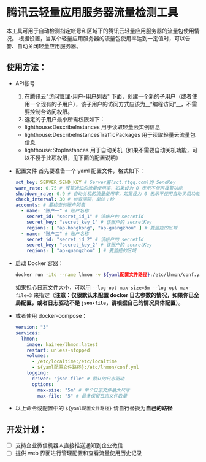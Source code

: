 # 腾讯云轻量应用服务器流量检测工具

本工具可用于自动检测指定帐号和区域下的腾讯云轻量应用服务器的流量包使用情况。
根据设置，当某个轻量应用服务器的流量包使用率达到一定值时，可以告警、自动关闭轻量应用服务器。

## 使用方法：

- API帐号
  1. 在腾讯云"[访问管理](https://console.cloud.tencent.com/cam/overview)-用户-[用户列表](https://console.cloud.tencent.com/cam)" 下面，创建一个新的子用户（或者使用一个现有的子用户），该子用户的访问方式应该为__“编程访问”__，不需要控制台访问权限。
  2. 选定的子用户最小所需权限如下：
    - lighthouse:DescribeInstances 用于读取轻量云实例信息
    - lighthouse:DescribeInstancesTrafficPackages 用于读取轻量云流量包信息
    - lighthouse:StopInstances 用于自动关机（如果不需要自动关机功能，可以不授予此项权限，见下面的配置说明）

- 配置文件
  首先要准备一个 yaml 配置文件，格式如下： 

  ```yaml
  sct_key: SERVER_SEND_KEY # Server酱(sct.ftqq.com)的 SendKey
  warn_rate: 0.75 # 报警通知的流量使用率，如果设为 0 表示不使用报警功能
  shutdown_rate: 0.9 # 自动关机的流量使用率，如果设为 0 表示不使用自动关机功能
  check_interval: 30 # 检查间隔，单位：秒
  accounts: # 要检查的账户列表
    - name: "账户一" # 账户名称
      secret_id: "secret_id_1" # 该帐户的 secretId
      secret_key: "secret_key_1" # 该账户的 secretKey
      regions: [ "ap-hongkong", "ap-guangzhou" ] # 要监控的区域
    - name: "账户二" # 账户名称
      secret_id: "secret_id_2" # 该帐户的 secretId
      secret_key: "secret_key_2" # 该账户的 secretKey
      regions: [ "ap-guangzhou" ] # 要监控的区域
  ```
- 启动 Docker 容器： 

  ```bash
  docker run -itd --name lhmon -v ${yaml配置文件路径}:/etc/lhmon/conf.yml -v /etc/localtime:/etc/localtime kairee/lhmon:latest
  ```
  如果担心日志文件大小，可以用 `--log-opt max-size=5m --log-opt max-file=3` 来指定（__注意：仅限默认未配置 docker 日志参数的情况，如果你已全局配置，或者日志驱动不是 `json-file`，请根据自己的情况具体配置__）。
- 或者使用 docker-compose： 

  ```yaml
  version: "3"
  services:
    lhmon:
      image: kairee/lhmon:latest
      restart: unless-stopped
      volumes:
        - /etc/localtime:/etc/localtime
        - ${yaml配置文件路径}:/etc/lhmon/conf.yml
      logging:
        driver: "json-file" # 默认的日志驱动
        options:
          max-size: "5m" # 单个日志文件最大尺寸
          max-file: "5" # 最多保留日志文件数量
  ```
- 以上命令或配置中的 `${yaml配置文件路径}` 请自行替换为**自己的路径**

## 开发计划：

- [ ] 支持企业微信机器人直接推送通知到企业微信
- [ ] 提供 web 界面进行管理配置和查看流量使用历史记录
